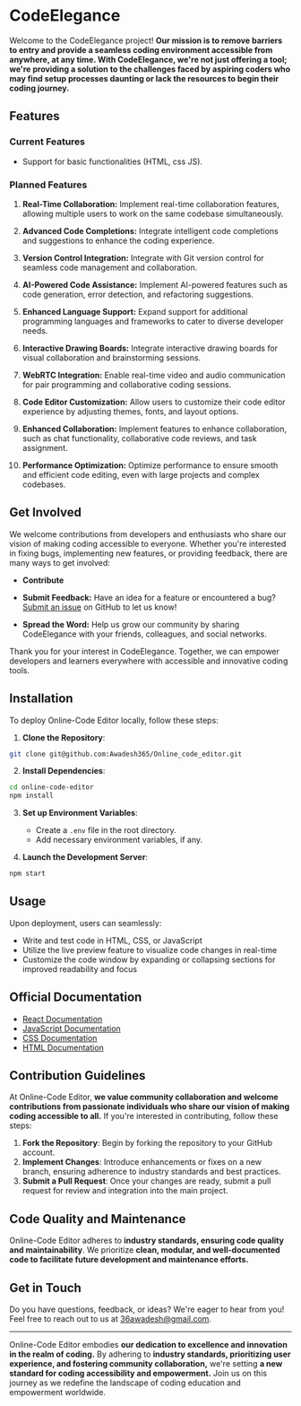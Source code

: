 # CodeElegance

Welcome to the CodeElegance project! **Our mission is to remove barriers to entry and provide a seamless coding environment accessible from anywhere, at any time. With CodeElegance, we're not just offering a tool; we're providing a solution to the challenges faced by aspiring coders who may find setup processes daunting or lack the resources to begin their coding journey.**

## Features

### Current Features
- Support for basic functionalities (HTML, css JS).

### Planned Features
1. **Real-Time Collaboration:** Implement real-time collaboration features, allowing multiple users to work on the same codebase simultaneously.
   
2. **Advanced Code Completions:** Integrate intelligent code completions and suggestions to enhance the coding experience.
   
3. **Version Control Integration:** Integrate with Git version control for seamless code management and collaboration.
   
4. **AI-Powered Code Assistance:** Implement AI-powered features such as code generation, error detection, and refactoring suggestions.
   
5. **Enhanced Language Support:** Expand support for additional programming languages and frameworks to cater to diverse developer needs.
   
6. **Interactive Drawing Boards:** Integrate interactive drawing boards for visual collaboration and brainstorming sessions.

7. **WebRTC Integration:** Enable real-time video and audio communication for pair programming and collaborative coding sessions.

8. **Code Editor Customization:** Allow users to customize their code editor experience by adjusting themes, fonts, and layout options.
   
9. **Enhanced Collaboration:** Implement features to enhance collaboration, such as chat functionality, collaborative code reviews, and task assignment.
   
10. **Performance Optimization:** Optimize performance to ensure smooth and efficient code editing, even with large projects and complex codebases.

## Get Involved

We welcome contributions from developers and enthusiasts who share our vision of making coding accessible to everyone. Whether you're interested in fixing bugs, implementing new features, or providing feedback, there are many ways to get involved:

- **Contribute**
   
- **Submit Feedback:** Have an idea for a feature or encountered a bug? [Submit an issue](https://github.com/Awadesh365/Online_code_editor/issues) on GitHub to let us know!
   
- **Spread the Word:** Help us grow our community by sharing CodeElegance with your friends, colleagues, and social networks.

Thank you for your interest in CodeElegance. Together, we can empower developers and learners everywhere with accessible and innovative coding tools.







## Installation

To deploy Online-Code Editor locally, follow these steps:

1. **Clone the Repository**:

```bash
git clone git@github.com:Awadesh365/Online_code_editor.git
```

2. **Install Dependencies**:

```bash
cd online-code-editor
npm install
```

3. **Set up Environment Variables**:

   - Create a `.env` file in the root directory.
   - Add necessary environment variables, if any.

4. **Launch the Development Server**:

```bash
npm start
```

## Usage

Upon deployment, users can seamlessly:

- Write and test code in HTML, CSS, or JavaScript
- Utilize the live preview feature to visualize code changes in real-time
- Customize the code window by expanding or collapsing sections for improved readability and focus

## Official Documentation

- [React Documentation](https://reactjs.org/docs/getting-started.html)
- [JavaScript Documentation](https://developer.mozilla.org/en-US/docs/Web/JavaScript)
- [CSS Documentation](https://developer.mozilla.org/en-US/docs/Web/CSS)
- [HTML Documentation](https://developer.mozilla.org/en-US/docs/Web/HTML)

## Contribution Guidelines

At Online-Code Editor, **we value community collaboration and welcome contributions from passionate individuals who share our vision of making coding accessible to all.** If you're interested in contributing, follow these steps:

1. **Fork the Repository**: Begin by forking the repository to your GitHub account.
2. **Implement Changes**: Introduce enhancements or fixes on a new branch, ensuring adherence to industry standards and best practices.
3. **Submit a Pull Request**: Once your changes are ready, submit a pull request for review and integration into the main project.

## Code Quality and Maintenance

Online-Code Editor adheres to **industry standards, ensuring code quality and maintainability**. We prioritize **clean, modular, and well-documented code to facilitate future development and maintenance efforts.**

## Get in Touch

Do you have questions, feedback, or ideas? We're eager to hear from you! Feel free to reach out to us at [36awadesh@gmail.com](mailto:36awadesh@gmail.com).

---

Online-Code Editor embodies **our dedication to excellence and innovation in the realm of coding.** By adhering to **industry standards, prioritizing user experience, and fostering community collaboration,** we're setting **a new standard for coding accessibility and empowerment.** Join us on this journey as we redefine the landscape of coding education and empowerment worldwide.
